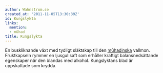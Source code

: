```yaml
---
author: Wahnstrom.se
created_at: '2011-11-05T13:30:39Z'
id: Kungslykta
links:
  mention:
  - mûhad
title: Kungslykta
---
```


En buskliknande växt med tydligt släktskap till den [mûhadinska] vallmon. Fruktkapseln rymmer en
ljusgul saft som erhåller kraftigt balansnedsättande egenskaper när den blandas med alkohol.
Kungslyktans blad är uppskattade som krydda.

  [mûhadinska]: mûhad